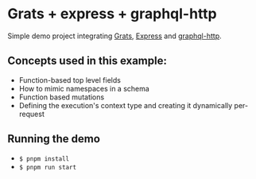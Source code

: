 # Grats + express + graphql-http

Simple demo project integrating [Grats](https://grats.capt.dev/), [Express](http://expressjs.com/) and [graphql-http](https://graphql-http.com/).

## Concepts used in this example:

* Function-based top level fields
* How to mimic namespaces in a schema
* Function based mutations
* Defining the execution's context type and creating it dynamically per-request

## Running the demo
* `$ pnpm install`
* `$ pnpm run start`
